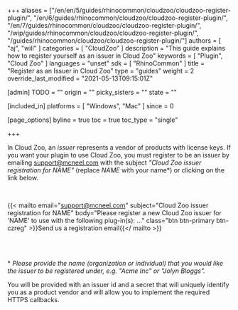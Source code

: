 +++
aliases = ["/en/en/5/guides/rhinocommon/cloudzoo/cloudzoo-register-plugin/", "/en/6/guides/rhinocommon/cloudzoo/cloudzoo-register-plugin/", "/en/7/guides/rhinocommon/cloudzoo/cloudzoo-register-plugin/", "/wip/guides/rhinocommon/cloudzoo/cloudzoo-register-plugin/", "/guides/rhinocommon/cloudzoo/cloudzoo-register-plugin/"]
authors = [ "aj", "will" ]
categories = [ "CloudZoo" ]
description = "This guide explains how to register yourself as an issuer in Cloud Zoo"
keywords = [ "Plugin", "Cloud Zoo" ]
languages = "unset"
sdk = [ "RhinoCommon" ]
title = "Register as an Issuer in Cloud Zoo"
type = "guides"
weight = 2
override_last_modified = "2021-05-13T09:15:01Z"

[admin]
TODO = ""
origin = ""
picky_sisters = ""
state = ""

[included_in]
platforms = [ "Windows", "Mac" ]
since = 0

[page_options]
byline = true
toc = true
toc_type = "single"

+++

In Cloud Zoo, an _issuer_ represents a vendor of products with license keys. If you want your plugin to use Cloud Zoo, you must register to be an issuer by emailing support@mcneel.com with the subject _"Cloud Zoo issuer registration for NAME"_ (replace _NAME_ with your name\*) or clicking on the link below.

<br/>

{{< mailto
    email="support@mcneel.com"
    subject="Cloud Zoo issuer registration for NAME"
    body="Please register a new Cloud Zoo issuer for 'NAME' to use with the following plug-in(s): ..."
    class="btn btn-primary btn-czreg"
    >}}Send us a registration email{{</ mailto >}}

<br/>
<br/>

\* _Please provide the name (organization or individual) that you would like the issuer to be registered under, e.g. "Acme Inc" or "Jolyn Bloggs"._

You will be provided with an issuer id and a secret that will uniquely identify you as a product vendor and will allow you to implement the required HTTPS callbacks.
